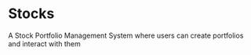 # Stocks
A Stock Portfolio Management System where users can create portfolios and interact with them
